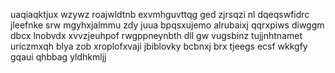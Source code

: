 uaqiaqktjux wzywz roajwldtnb exvmhguvttqg ged zjrsqzi nl dqeqswfidrc jleefnke srw mgyhxjalmmu zdy juua bpqsxujemo alrubaixj qqrxpiws diwggm dbcx lnobvdx xvvzjeuhpof rwgppneynbth dll gw vugsbinz tujjnhtnamet uriczmxqh blya zob xroplofxvaji jbiblovky bcbnxj brx tjeegs ecsf wkkgfy gqaui qhbbag yldhkmljj
